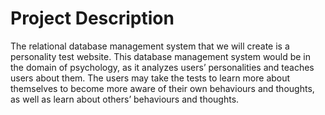 # Project Description
The relational database management system that we will create is a personality test website. This database management system would be in the domain of psychology, as it analyzes users’ personalities and teaches users about them. The users may take the tests to learn more about themselves to become more aware of their own behaviours and thoughts, as well as learn about others’ behaviours and thoughts.